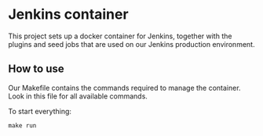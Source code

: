 # Jenkins container

This project sets up a docker container for Jenkins, together with the plugins and seed jobs that are used on our Jenkins production environment.

## How to use

Our Makefile contains the commands required to manage the container. Look in this file for all available commands.

To start everything:

`make run`


